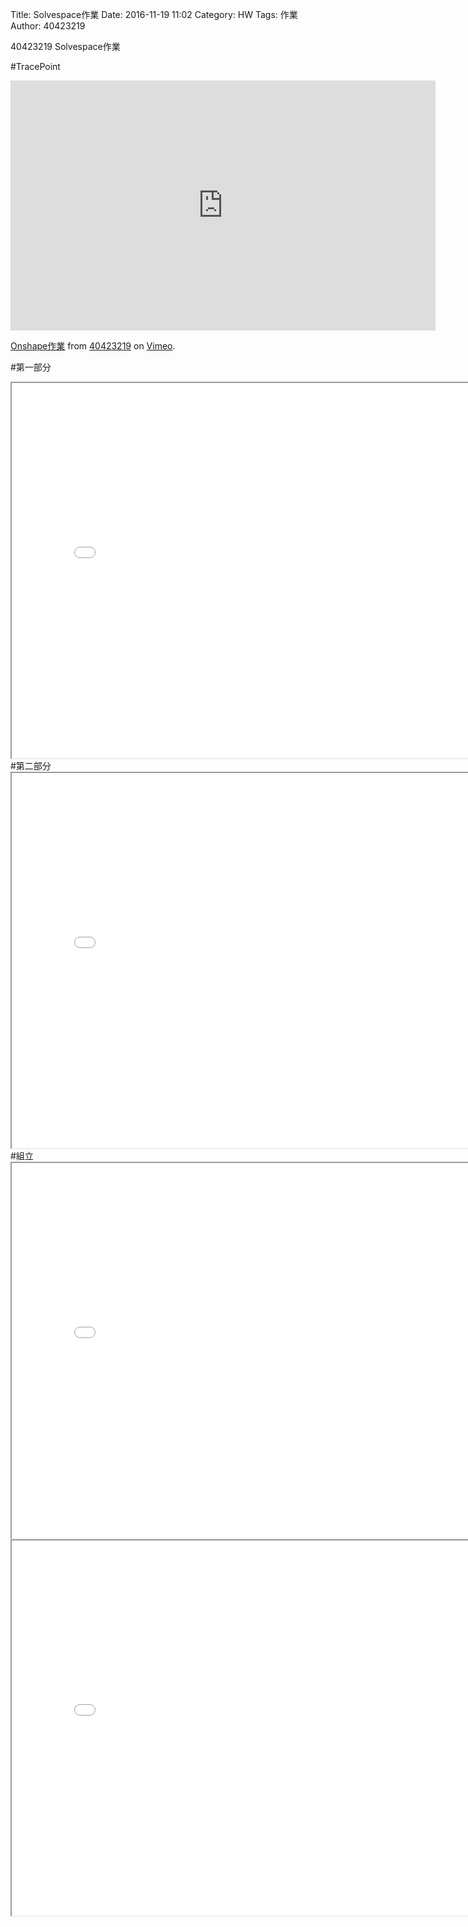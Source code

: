 Title: Solvespace作業
Date: 2016-11-19 11:02
Category: HW
Tags: 作業
Author: 40423219

40423219 Solvespace作業


<!-- PELICAN_END_SUMMARY -->
#TracePoint
<iframe src="https://player.vimeo.com/video/192072696" width="680" height="400" frameborder="0" webkitallowfullscreen mozallowfullscreen allowfullscreen></iframe>
<p><a href="https://vimeo.com/192072696">Onshape作業</a> from <a href="https://vimeo.com/user47671379">40423219</a> on <a href="https://vimeo.com">Vimeo</a>.</p>

#第一部分
<iframe src="../data/threejs/40423219p1.html" width="800" height="600"></iframe>
#第二部分
<iframe src="../data/threejs/40423219p2.html" width="800" height="600"></iframe>
#組立
<iframe src="../data/threejs/40423219p4.html" width="800" height="600"></iframe>
<iframe src="../data/threejs/40423219p5.html" width="800" height="600"></iframe>
